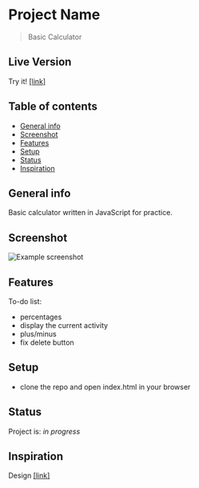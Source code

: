 # Project Name
> Basic Calculator

## Live Version

Try it! [[link]](http://rafalmoneta.com/calculator/)

## Table of contents
* [General info](#general-info)
* [Screenshot](#screenshot)
* [Features](#features)
* [Setup](#setup)
* [Status](#status)
* [Inspiration](#inspiration)

## General info
Basic calculator written in JavaScript for practice.

## Screenshot
![Example screenshot](https://i.imgur.com/cYzd7Fg.png)

## Features
To-do list:
* percentages
* display the current activity
* plus/minus
* fix delete button

## Setup
* clone the repo and open index.html in your browser

## Status
Project is: _in progress_

## Inspiration
Design [[link]](https://dribbble.com/shots/5184056-Daily-UI-Challenge)
